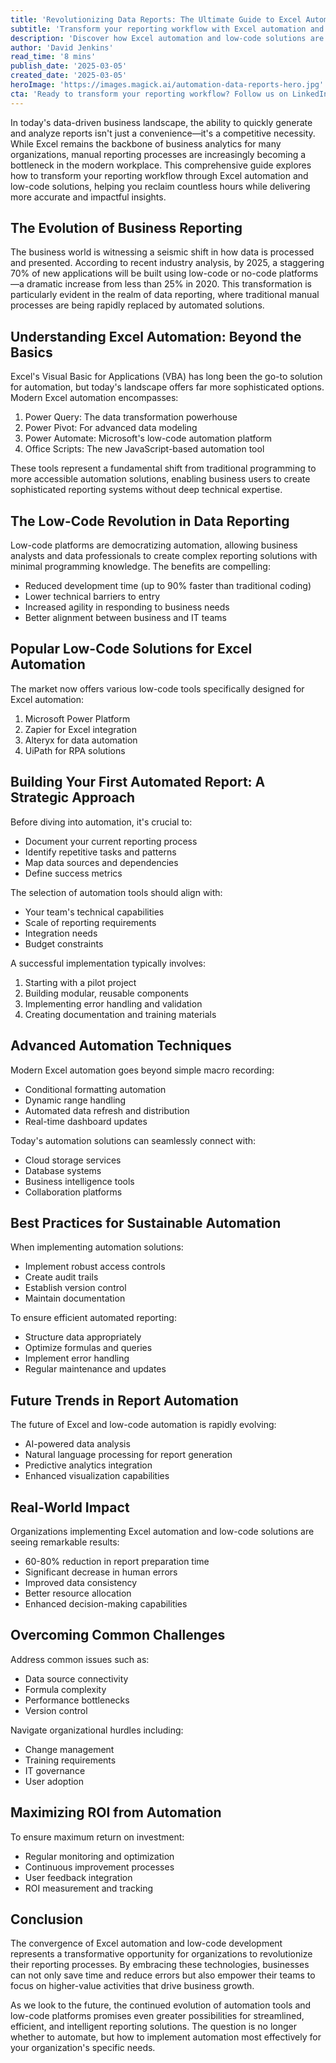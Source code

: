 ```yaml
---
title: 'Revolutionizing Data Reports: The Ultimate Guide to Excel Automation and Low-Code Solutions'
subtitle: 'Transform your reporting workflow with Excel automation and low-code solutions'
description: 'Discover how Excel automation and low-code solutions are transforming business reporting. Learn about modern tools beyond VBA, implementation strategies, and best practices for maximizing ROI while reducing report preparation time by up to 80%.'
author: 'David Jenkins'
read_time: '8 mins'
publish_date: '2025-03-05'
created_date: '2025-03-05'
heroImage: 'https://images.magick.ai/automation-data-reports-hero.jpg'
cta: 'Ready to transform your reporting workflow? Follow us on LinkedIn for the latest insights on Excel automation and low-code solutions that can revolutionize your business analytics.'
---
```


In today's data-driven business landscape, the ability to quickly generate and analyze reports isn't just a convenience—it's a competitive necessity. While Excel remains the backbone of business analytics for many organizations, manual reporting processes are increasingly becoming a bottleneck in the modern workplace. This comprehensive guide explores how to transform your reporting workflow through Excel automation and low-code solutions, helping you reclaim countless hours while delivering more accurate and impactful insights.

## The Evolution of Business Reporting

The business world is witnessing a seismic shift in how data is processed and presented. According to recent industry analysis, by 2025, a staggering 70% of new applications will be built using low-code or no-code platforms—a dramatic increase from less than 25% in 2020. This transformation is particularly evident in the realm of data reporting, where traditional manual processes are being rapidly replaced by automated solutions.

## Understanding Excel Automation: Beyond the Basics

Excel's Visual Basic for Applications (VBA) has long been the go-to solution for automation, but today's landscape offers far more sophisticated options. Modern Excel automation encompasses:

1. Power Query: The data transformation powerhouse
2. Power Pivot: For advanced data modeling
3. Power Automate: Microsoft's low-code automation platform
4. Office Scripts: The new JavaScript-based automation tool

These tools represent a fundamental shift from traditional programming to more accessible automation solutions, enabling business users to create sophisticated reporting systems without deep technical expertise.

## The Low-Code Revolution in Data Reporting

Low-code platforms are democratizing automation, allowing business analysts and data professionals to create complex reporting solutions with minimal programming knowledge. The benefits are compelling:

- Reduced development time (up to 90% faster than traditional coding)
- Lower technical barriers to entry
- Increased agility in responding to business needs
- Better alignment between business and IT teams

## Popular Low-Code Solutions for Excel Automation

The market now offers various low-code tools specifically designed for Excel automation:

1. Microsoft Power Platform
2. Zapier for Excel integration
3. Alteryx for data automation
4. UiPath for RPA solutions

## Building Your First Automated Report: A Strategic Approach

Before diving into automation, it's crucial to:

- Document your current reporting process
- Identify repetitive tasks and patterns
- Map data sources and dependencies
- Define success metrics

The selection of automation tools should align with:

- Your team's technical capabilities
- Scale of reporting requirements
- Integration needs
- Budget constraints

A successful implementation typically involves:

1. Starting with a pilot project
2. Building modular, reusable components
3. Implementing error handling and validation
4. Creating documentation and training materials

## Advanced Automation Techniques

Modern Excel automation goes beyond simple macro recording:

- Conditional formatting automation
- Dynamic range handling
- Automated data refresh and distribution
- Real-time dashboard updates

Today's automation solutions can seamlessly connect with:

- Cloud storage services
- Database systems
- Business intelligence tools
- Collaboration platforms

## Best Practices for Sustainable Automation

When implementing automation solutions:

- Implement robust access controls
- Create audit trails
- Establish version control
- Maintain documentation

To ensure efficient automated reporting:

- Structure data appropriately
- Optimize formulas and queries
- Implement error handling
- Regular maintenance and updates

## Future Trends in Report Automation

The future of Excel and low-code automation is rapidly evolving:

- AI-powered data analysis
- Natural language processing for report generation
- Predictive analytics integration
- Enhanced visualization capabilities

## Real-World Impact

Organizations implementing Excel automation and low-code solutions are seeing remarkable results:

- 60-80% reduction in report preparation time
- Significant decrease in human errors
- Improved data consistency
- Better resource allocation
- Enhanced decision-making capabilities

## Overcoming Common Challenges

Address common issues such as:

- Data source connectivity
- Formula complexity
- Performance bottlenecks
- Version control

Navigate organizational hurdles including:

- Change management
- Training requirements
- IT governance
- User adoption

## Maximizing ROI from Automation

To ensure maximum return on investment:

- Regular monitoring and optimization
- Continuous improvement processes
- User feedback integration
- ROI measurement and tracking

## Conclusion

The convergence of Excel automation and low-code development represents a transformative opportunity for organizations to revolutionize their reporting processes. By embracing these technologies, businesses can not only save time and reduce errors but also empower their teams to focus on higher-value activities that drive business growth.

As we look to the future, the continued evolution of automation tools and low-code platforms promises even greater possibilities for streamlined, efficient, and intelligent reporting solutions. The question is no longer whether to automate, but how to implement automation most effectively for your organization's specific needs.